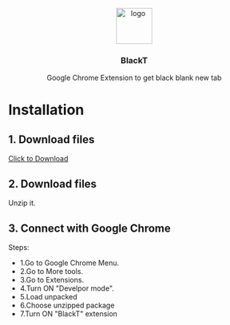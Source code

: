 <p align="center">
  <img src="https://img.icons8.com/ios-glyphs/90/000000/add.png" alt="logo" width="72" height="72">
</p>

<h3 align="center">BlackT</h3>

<p align="center">
     Google Chrome Extension to get black blank new tab 
</p>


# Installation

## 1. Download files
[Click to Download](https://github.com/xbaysal11/BlackT/archive/master.zip) 

## 2. Download files
Unzip it.

## 3. Connect with Google Chrome
Steps:
   - 1.Go to Google Chrome Menu.
   - 2.Go to More tools.
   - 3.Go to Extensions.
   - 4.Turn ON "Develpor mode".
   - 5.Load unpacked
   - 6.Choose unzipped package
   - 7.Turn ON "BlackT" extension
    


